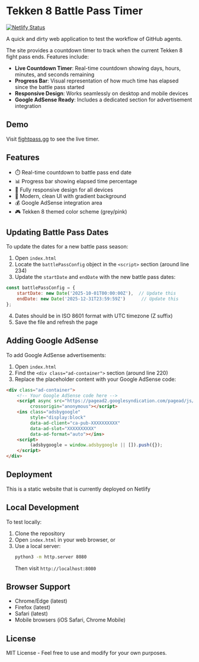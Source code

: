 # Tekken 8 Battle Pass Timer

[![Netlify Status](https://api.netlify.com/api/v1/badges/3804135b-cc7a-48dd-8448-6ddca28c7bdf/deploy-status)](https://app.netlify.com/projects/t8-fight-pass-countdown/deploys)

A quick and dirty web application to test the workflow of GitHub agents. 

The site provides a countdown timer to track when the current Tekken 8 fight pass ends. Features include:

- **Live Countdown Timer**: Real-time countdown showing days, hours, minutes, and seconds remaining
- **Progress Bar**: Visual representation of how much time has elapsed since the battle pass started
- **Responsive Design**: Works seamlessly on desktop and mobile devices
- **Google AdSense Ready**: Includes a dedicated section for advertisement integration

## Demo

Visit [fightpass.gg](https://fightpass.gg) to see the live timer.

## Features

- ⏱️ Real-time countdown to battle pass end date
- 📊 Progress bar showing elapsed time percentage
- 📱 Fully responsive design for all devices
- 🎨 Modern, clean UI with gradient background
- 💰 Google AdSense integration area
- 🎮 Tekken 8 themed color scheme (grey/pink)

## Updating Battle Pass Dates

To update the dates for a new battle pass season:

1. Open `index.html`
2. Locate the `battlePassConfig` object in the `<script>` section (around line 234)
3. Update the `startDate` and `endDate` with the new battle pass dates:

```javascript
const battlePassConfig = {
    startDate: new Date('2025-10-01T00:00:00Z'),  // Update this
    endDate: new Date('2025-12-31T23:59:59Z')      // Update this
};
```

4. Dates should be in ISO 8601 format with UTC timezone (Z suffix)
5. Save the file and refresh the page

## Adding Google AdSense

To add Google AdSense advertisements:

1. Open `index.html`
2. Find the `<div class="ad-container">` section (around line 220)
3. Replace the placeholder content with your Google AdSense code:

```html
<div class="ad-container">
    <!-- Your Google AdSense code here -->
    <script async src="https://pagead2.googlesyndication.com/pagead/js/adsbygoogle.js?client=ca-pub-XXXXXXXXXX"
         crossorigin="anonymous"></script>
    <ins class="adsbygoogle"
         style="display:block"
         data-ad-client="ca-pub-XXXXXXXXXX"
         data-ad-slot="XXXXXXXXXX"
         data-ad-format="auto"></ins>
    <script>
         (adsbygoogle = window.adsbygoogle || []).push({});
    </script>
</div>
```

## Deployment

This is a static website that is currently deployed on Netlify

## Local Development

To test locally:

1. Clone the repository
2. Open `index.html` in your web browser, or
3. Use a local server:
   ```bash
   python3 -m http.server 8080
   ```
   Then visit `http://localhost:8080`

## Browser Support

- Chrome/Edge (latest)
- Firefox (latest)
- Safari (latest)
- Mobile browsers (iOS Safari, Chrome Mobile)

## License

MIT License - Feel free to use and modify for your own purposes.

